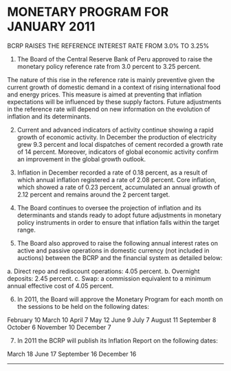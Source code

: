 # MONETARY PROGRAM FOR JANUARY 2011
 BCRP RAISES THE REFERENCE INTEREST RATE FROM 3.0% TO 3.25%

1. The Board of the Central Reserve Bank of Peru approved to raise the monetary policy
reference rate from 3.0 percent to 3.25 percent.

The nature of this rise in the reference rate is mainly preventive given the current growth
of domestic demand in a context of rising international food and energy prices. This
measure is aimed at preventing that inflation expectations will be influenced by these
supply factors. Future adjustments in the reference rate will depend on new information
on the evolution of inflation and its determinants.

2. Current and advanced indicators of activity continue showing a rapid growth of economic
activity. In December the production of electricity grew 9.3 percent and local dispatches
of cement recorded a growth rate of 14 percent. Moreover, indicators of global economic
activity confirm an improvement in the global growth outlook.

3. Inflation in December recorded a rate of 0.18 percent, as a result of which annual
inflation registered a rate of 2.08 percent. Core inflation, which showed a rate of 0.23
percent, accumulated an annual growth of 2.12 percent and remains around the 2
percent target.

4. The Board continues to oversee the projection of inflation and its determinants and
stands ready to adopt future adjustments in monetary policy instruments in order to
ensure that inflation falls within the target range.

5. The Board also approved to raise the following annual interest rates on active and
passive operations in domestic currency (not included in auctions) between the BCRP
and the financial system as detailed below:

a. Direct repo and rediscount operations: 4.05 percent.
b. Overnight deposits: 2.45 percent.
c. Swap: a commission equivalent to a minimum annual effective cost of 4.05
percent.

6. In 2011, the Board will approve the Monetary Program for each month on the sessions to
be held on the following dates:

February 10 March 10 April 7 May 12
June 9 July 7 August 11 September 8
October 6 November 10 December 7

7. In 2011 the BCRP will publish its Inflation Report on the following dates:

March 18 June 17 September 16 December 16


-----

